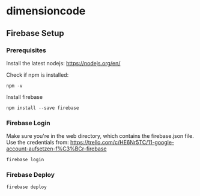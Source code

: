 # dimensioncode

## Firebase Setup

### Prerequisites
Install the latest nodejs: https://nodejs.org/en/

Check if npm is installed:
```
npm -v
```

Install firebase
```
npm install --save firebase
```

### Firebase Login
Make sure you're in the web directory, which contains the firebase.json file.
Use the credentials from: https://trello.com/c/HE6Nr5TC/11-google-account-aufsetzen-f%C3%BCr-firebase
```
firebase login
```

### Firebase Deploy
```
firebase deploy
```
